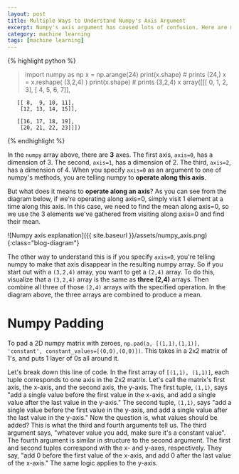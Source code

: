 ```yaml
---
layout: post
title: Multiple Ways to Understand Numpy's Axis Argument
excerpt: Numpy's axis argument has caused lots of confusion. Here are multiple ways to look at what this argument does.
category: machine learning
tags: [machine learning]
---
```


{% highlight python %}
> import numpy as np
> x = np.arange(24)
> print(x.shape) # prints (24,)
> x = x.reshape( (3,2,4) )
> print(x.shape) # prints (3,2,4)
> x
array([[[ 0,  1,  2,  3],
        [ 4,  5,  6,  7]],

       [[ 8,  9, 10, 11],
        [12, 13, 14, 15]],

       [[16, 17, 18, 19],
        [20, 21, 22, 23]]])
{% endhighlight %}

In the `numpy` array above, there are **3** axes. The first axis, `axis=0`, has a dimension of 3. The second, `axis=1`, has a dimension of 2. The third, `axis=2`, has a dimension of 4. When you specify `axis=0` as an argument to one of numpy's methods, you are telling numpy to **operate along this axis**.

But what does it means to **operate along an axis**? As you can see from the diagram below, if we're operating along axis=0, simply visit 1 element at a time along this axis. In this case, we need to find the mean along axis=0, so we use the 3 elements we've gathered from visiting along axis=0 and find their mean.

![Numpy axis explanation]({{ site.baseurl }}/assets/numpy_axis.png){:class="blog-diagram"}


The other way to understand this is if you specify `axis=0`, you're telling numpy to make that axis disappear in the resulting numpy array. So if you start out with a `(3,2,4)` array, you want to get a `(2,4)` array. To do this, visualize that a `(3,2,4)` array is the same as **three (2,4)** arrays. Then combine all three of those `(2,4)` arrays with the specified operation. In the diagram above, the three arrays are combined to produce a mean.

# Numpy Padding

To pad a 2D numpy matrix with zeroes, `np.pad(a, [(1,1),(1,1)], 'constant', constant_values=[(0,0),(0,0)])`. This takes in a 2x2 matrix of 1's, and puts 1 layer of 0s all around it.

Let's break down this line of code. In the first array of `[(1,1), (1,1)]`, each tuple corresponds to one axis in the 2x2 matrix. Let's call the matrix's first axis, the x-axis, and the second axis, the y-axis. The first tuple, `(1,1)`, says "add a single value before the first value in the x-axis, and add a single value after the last value in the y-axis." The second tuple, `(1,1)`, says "add a single value before the first value in the y-axis, and add a single value after the last value in the y-axis." Now the question is, what values should be added? This is what the third and fourth arguments tell us. The third argument says, "whatever value you add, make sure it's a constant value". The fourth argument is similar in structure to the second argument. The first and second tuples correspond with the x- and y-axes, respectively. They say, "add 0 before the first value of the x-axis, and add 0 after the last value of the x-axis." The same logic applies to the y-axis.